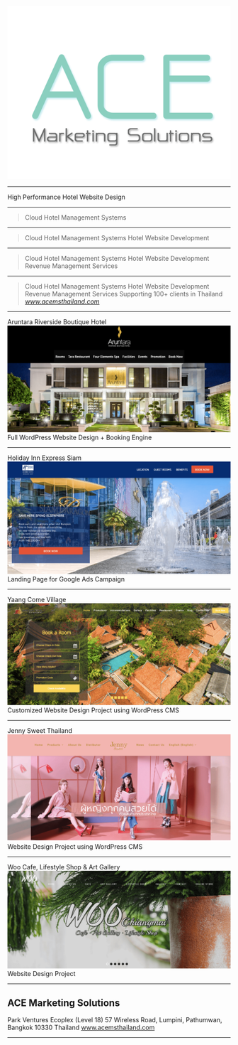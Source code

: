 


![ace](./ace.png)


---

High Performance Hotel Website Design

---

> Cloud Hotel Management Systems 

---

> Cloud Hotel Management Systems 
> Hotel Website Development

---

> Cloud Hotel Management Systems
> Hotel Website Development
> Revenue Management Services

---

> Cloud Hotel Management Systems
> Hotel Website Development
> Revenue Management Services
> Supporting 100+ clients in Thailand 
> <cite>www.acemsthailand.com</cite>

---
Aruntara Riverside Boutique Hotel
![ace](./aruntara_hotel_website.png)
Full WordPress Website Design + Booking Engine

---
Holiday Inn Express Siam
![ace](./hiex.png)
Landing Page for Google Ads Campaign

---
Yaang Come Village
![ace](./yaang.png)
Customized Website Design Project using WordPress CMS

---
Jenny Sweet Thailand
![ace](./jenny_sweet_thailand_website.png)
Website Design Project using WordPress CMS

---
Woo Cafe, Lifestyle Shop & Art Gallery
![ace](./woo.png)
Website Design Project

---

## ACE Marketing Solutions

Park Ventures Ecoplex (Level 18) </hr>
57 Wireless Road, Lumpini,</hr>
Pathumwan, Bangkok 10330 Thailand</hr>
www.acemsthailand.com


---
